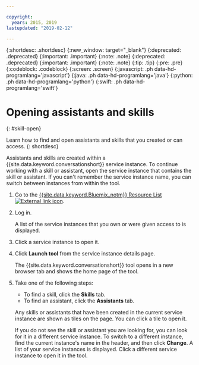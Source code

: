 ```yaml
---

copyright:
  years: 2015, 2019
lastupdated: "2019-02-12"

---
```


{:shortdesc: .shortdesc}
{:new_window: target="_blank"}
{:deprecated: .deprecated}
{:important: .important}
{:note: .note}
{:deprecated: .deprecated}
{:important: .important}
{:note: .note}
{:tip: .tip}
{:pre: .pre}
{:codeblock: .codeblock}
{:screen: .screen}
{:javascript: .ph data-hd-programlang='javascript'}
{:java: .ph data-hd-programlang='java'}
{:python: .ph data-hd-programlang='python'}
{:swift: .ph data-hd-programlang='swift'}

# Opening assistants and skills
{: #skill-open}

Learn how to find and open assistants and skills that you created or can access.
{: shortdesc}

Assistants and skills are created within a {{site.data.keyword.conversationshort}} service instance. To continue working with a skill or assistant, open the service instance that contains the skill or assistant. If you can't remember the service instance name, you can switch between instances from within the tool.

1.  Go to the [{{site.data.keyword.Bluemix_notm}} Resource List ![External link icon](../../icons/launch-glyph.svg "External link icon")](https://cloud.ibm.com/resources).

1.  Log in.

    A list of the service instances that you own or were given access to is displayed.

1.  Click a service instance to open it.

1.  Click **Launch tool** from the service instance details page.

    The {{site.data.keyword.conversationshort}} tool opens in a new browser tab and shows the home page of the tool.

1.  Take one of the following steps:

    - To find a skill, click the **Skills** tab.
    - To find an assistant, click the **Assistants** tab.

    Any skills or assistants that have been created in the current service instance are shown as tiles on the page. You can click a tile to open it.

    If you do not see the skill or assistant you are looking for, you can look for it in a different service instance. To switch to a different instance, find the current instance's name in the header, and then click **Change**. A list of your service instances is displayed. Click a different service instance to open it in the tool.
